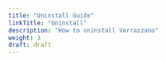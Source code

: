 ```yaml
---
title: "Uninstall Guide"
linkTitle: "Uninstall"
description: "How to uninstall Verrazzano"
weight: 3
draft: draft
---
```


